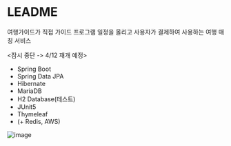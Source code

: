 # LEADME
여행가이드가 직접 가이드 프로그램 일정을 올리고 사용자가 결제하여 사용하는 여행 매칭 서비스

<잠시 중단 -> 4/12 재개 예정>

- Spring Boot
- Spring Data JPA
- Hibernate
- MariaDB
- H2 Database(테스트)
- JUnit5
- Thymeleaf
- (+ Redis, AWS)

![image](https://user-images.githubusercontent.com/85722378/158574618-2f265df1-6a42-4482-86ca-5166c95990f7.png)
